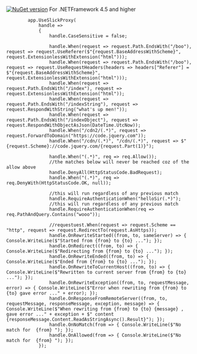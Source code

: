 [![NuGet version](https://badge.fury.io/nu/slickproxy.svg)](https://badge.fury.io/nu/slickproxy)  For .NETFramework 4.5 and higher

            app.UseSlickProxy(
                handle =>
                {
                    handle.CaseSensitive = false;

                    handle.When(request => request.Path.EndsWith("/boo"), request => request.UseReferer($"{request.BaseAddressWithScheme}", request.ExtensionlessWithExtension("html")));
                    handle.When(request => request.Path.EndsWith("/boo"), request => request.UseRequestHeaders(headers => headers["Referer"] = $"{request.BaseAddressWithScheme}", request.ExtensionlessWithExtension("html")));
                    handle.When(request => request.Path.EndsWith("/index"), request => request.ExtensionlessWithExtension("html"));
                    handle.When(request => request.Path.EndsWith("/indexString"), request => request.RespondWithString("what's up men!"));
                    handle.When(request => request.Path.EndsWith("/indexObject"), request => request.RespondWithObjectAsJson(DateTime.UtcNow));
                    handle.When("/cdn2/(.*)", request => request.ForwardToDomain("https://code.jquery.com"));
                    handle.When("/cdn/(.*)", "/cdn/(.*)", request => $"{request.Scheme}://code.jquery.com/{request.Part(1)}");

                    handle.When("(.*)", req => req.Allow());
                    //the matches below will never be reached coz of the allow above
                    handle.DenyAll(HttpStatusCode.BadRequest);
                    handle.When("(.*)", req => req.DenyWith(HttpStatusCode.OK, null));

                    //this will run regardless of any previous match
                    handle.RequireAuthenticationWhen("helloSir(.*)");
                    //this will run regardless of any previous match
                    handle.RequireAuthenticationWhen(req => req.PathAndQuery.Contains("wooo"));

                    //requestuest.When(request => request.Scheme == "http", request => request.RedirectTo(request.AsHttps));
                    handle.OnRewriteStarted((from, to, sameServer) => { Console.WriteLine($"Started from {from} to {to} ..."); });
                    handle.OnRedirect((from, to) => { Console.WriteLine($"Redirecting from {from} to {to} ..."); });
                    handle.OnRewriteEnded((from, to) => { Console.WriteLine($"Ended from {from} to {to} ..."); });
                    handle.OnRewriteToCurrentHost((from, to) => { Console.WriteLine($"Rewritten to current server from {from} to {to} ..."); });
                    handle.OnRewriteException((from, to, requestMessage, error) => { Console.WriteLine($"Error when rewriting from {from} to {to} gave error ..." + error); });
                    handle.OnResponseFromRemoteServer((from, to, requestMessage, responseMessage, exception, message) => { Console.WriteLine($"When rewriting from {from} to {to} {message} , gave error ..." + exception + $" content {responseMessage.Content.ReadAsStringAsync().Result}"); });
                    handle.OnNoMatch(from => { Console.WriteLine($"No match for  {from} "); });
                    handle.OnAllowed(from => { Console.WriteLine($"No match for  {from} "); });
                });
